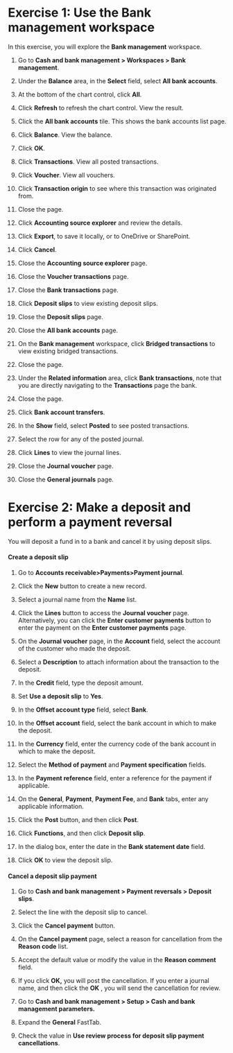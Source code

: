 Exercise 1: Use the Bank management workspace
=============================================

In this exercise, you will explore the **Bank management** workspace.

1.  Go to **Cash and bank management \> Workspaces \> Bank management**.

2.  Under the **Balance** area, in the **Select** field, select **All bank
    accounts**.

3.  At the bottom of the chart control, click **All**.

4.  Click **Refresh** to refresh the chart control. View the result.

5.  Click the **All bank accounts** tile. This shows the bank accounts list
    page.

6.  Click **Balance**. View the balance.

7.  Click **OK**.

8.  Click **Transactions**. View all posted transactions.

9.  Click **Voucher**. View all vouchers.

10. Click **Transaction origin** to see where this transaction was originated
    from.

11. Close the page.

12. Click **Accounting source explorer** and review the details.

13. Click **Export**, to save it locally, or to OneDrive or SharePoint.

14. Click **Cancel**.

15. Close the **Accounting source explorer** page.

16. Close the **Voucher transactions** page.

17. Close the **Bank transactions** page.

18. Click **Deposit slips** to view existing deposit slips.

19. Close the **Deposit slips** page.

20. Close the **All bank accounts** page.

21. On the **Bank management** workspace, click **Bridged transactions** to view
    existing bridged transactions.

22. Close the page.

23. Under the **Related information** area, click **Bank transactions**, note
    that you are directly navigating to the **Transactions** page the bank.

24. Close the page.

25. Click **Bank account transfers**.

26. In the **Show** field, select **Posted** to see posted transactions.

27. Select the row for any of the posted journal.

28. Click **Lines** to view the journal lines.

29. Close the **Journal voucher** page.

30. Close the **General journals** page.

Exercise 2: Make a deposit and perform a payment reversal
=========================================================

You will deposit a fund in to a bank and cancel it by using deposit slips.

#### Create a deposit slip

1.  Go to **Accounts receivable\>Payments\>Payment journal**.

2.  Click the **New** button to create a new record.

3.  Select a journal name from the **Name** list.

4.  Click the **Lines** button to access the **Journal voucher** page.
    Alternatively, you can click the **Enter customer payments** button to enter
    the payment on the **Enter customer payments** page.

5.  On the **Journal voucher** page, in the **Account** field, select the
    account of the customer who made the deposit.

6.  Select a **Description** to attach information about the transaction to the
    deposit.

7.  In the **Credit** field, type the deposit amount.

8.  Set **Use a deposit slip** to **Yes**.

9.  In the **Offset account type** field, select **Bank**.

10. In the **Offset account** field, select the bank account in which to make
    the deposit.

11. In the **Currency** field, enter the currency code of the bank account in
    which to make the deposit.

12. Select the **Method of payment** and **Payment specification** fields.

13. In the **Payment reference** field, enter a reference for the payment if
    applicable.

14. On the **General**, **Payment**, **Payment Fee**, and **Bank** tabs, enter
    any applicable information.

15. Click the **Post** button, and then click **Post**.

16. Click **Functions**, and then click **Deposit slip**.

17. In the dialog box, enter the date in the **Bank statement date** field.

18. Click **OK** to view the deposit slip.

#### Cancel a deposit slip payment

1.  Go to **Cash and bank management \> Payment reversals \> Deposit slips**.

2.  Select the line with the deposit slip to cancel.

3.  Click the **Cancel payment** button.

4.  On the **Cancel payment** page, select a reason for cancellation from the
    **Reason code** list.

5.  Accept the default value or modify the value in the **Reason comment**
    field.

6.  If you click **OK,** you will post the cancellation. If you enter a journal
    name, and then click the **OK** , you will send the cancellation for review.

7.  Go to **Cash and bank management \> Setup \> Cash and bank management
    parameters.**

8.  Expand the **General** FastTab.

9.  Check the value in **Use review process for deposit slip payment
    cancellations**.
